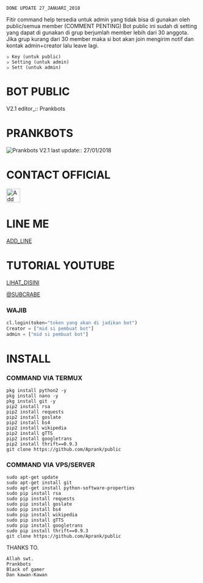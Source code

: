 ```DONE UPDATE 27_JANUARI_2018```

Fitir command help tersedia untuk admin yang tidak bisa di gunakan oleh public/semua member (COMMENT PENTING)
Bot public ini sudah di setting yang dapat di gunakan di grup berjumlah member lebih dari 30 anggota.
Jika grup kurang dari 30 member maka si bot akan join mengirim notif dan kontak admin+creator lalu leave lagi.

```
✰ Key (untuk public)
✰ Setting (untuk admin)
✰ Sett (untuk admin)
```
# BOT PUBLIC
V2.1 editor_::
Prankbots
# PRANKBOTS
![Prankbots](prankbots.png)
V2.1 last update::
27/01/2018
# CONTACT OFFICIAL

<a href="https://line.me/R/ti/p/%40gnh2780p"><img height="36" border="0" alt="Add Friend" src="https://scdn.line-apps.com/n/line_add_friends/btn/en.png"></a>

# LINE ME

[ADD_LINE](http://line.me/ti/p/~adiputra.95)

# TUTORIAL YOUTUBE
[LIHAT_DISINI](https://youtu.be/j9VqQBZCcec)

[@SUBCRABE](https://www.youtube.com/channel/UCycBrqSWEHdk-slnhUmGWiQ)

### WAJIB
```py
cl.login(token="token yang akan di jadikan bot")
Creator = ["mid si pembuat bot"]
admin = ["mid si pembuat bot"]
```
# INSTALL

### COMMAND VIA TERMUX
```
pkg install python2 -y
pkg install nano -y
pkg install git -y
pip2 install rsa
pip2 install requests
pip2 install goslate
pip2 install bs4
pip2 install wikipedia
pip2 install gTTS
pip2 install googletrans
pip2 install thrift==0.9.3
git clone https://github.com/Aprank/public
```
### COMMAND VIA VPS/SERVER
```
sudo apt-get update
sudo apt-get install git
sudo apt-get install python-software-properties
sudo pip install rsa
sudo pip install requests
sudo pip install goslate
sudo pip install bs4
sudo pip install wikipedia
sudo pip install gTTS
sudo pip install googletrans
sudo pip install thrift==0.9.3
git clone https://github.com/Aprank/public
```
THANKS TO.

```
Allah swt.
Prankbots
Black of gamer
Dan kawan-Kawan
```
